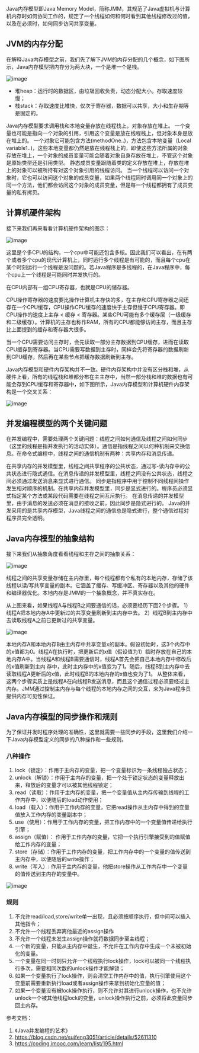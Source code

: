 Java内存模型即Java Memory Model，简称JMM，其规范了Java虚拟机与计算机内存时如何协同工作的，规定了一个线程如何和何时看到其他线程修改过的值，以及在必须时，如何同步访问共享变量。

## JVM的内存分配
在解释Java内存模型之前，我们先了解下JVM的内存分配的几个概念，如下图所示，Java内存模型把内存分为两大块，一个是堆一个是栈。

![image](https://leafw-blog-pic.oss-cn-hangzhou.aliyuncs.com/m1.png)

- 堆heap：运行时的数据区，由垃圾回收负责，动态分配大小。存取速度较慢；
- 栈stack：存取速度比堆快，仅次于寄存器，数据可以共享，大小和生存期等是固定的。

Java内存模型要求调用栈和本地变量存放在线程栈上，对象存放在堆上。
一个变量也可能是指向一个对象的引用，引用这个变量是放在线程栈上，但对象本身是放在堆上的。
一个对象它可能包含方法(methodOne..)，方法包含本地变量（Local variable1..)，这些本地变量都仍然是放在线程栈上的，即使这些方法所属的对象存放在堆上，一个对象的成员变量可能会随着对象自身存放在堆上，不管这个对象是原始类型还是引用类型。
静态成员变量跟随着类的定义存放在堆上，存放在堆上的对象可以被所持有对这个对象引用的线程访问。
当一个线程可以访问一个对象时，它也可以访问这个对象的成员变量，如果两个线程同时调用同一个对象上的同一个方法，他们都会访问这个对象的成员变量，但是每一个线程都拥有了成员变量的私有拷贝。

## 计算机硬件架构
接下来我们再来看看计算机硬件架构的图示：

![image](https://leafw-blog-pic.oss-cn-hangzhou.aliyuncs.com/m2.png)

这里是个多CPU的结构，一个cpu中可能还包含多核。因此我们可以看出，在有两个或者多个cpu的现代计算机上，同时运行多个线程是有可能的，而且每个cpu在某个时刻运行一个线程是没问题的。若Java程序是多线程的，在Java程序中，每个cpu上一个线程是可能同时并发执行的。

在CPU内部有一组CPU寄存器，也就是CPU的储存器。

CPU操作寄存器的速度要比操作计算机主存快的多，在主存和CPU寄存器之间还存在一个CPU缓存，CPU操作CPU缓存的速度快于主存但慢于CPU寄存器。即CPU操作的速度上主存 < 缓存 < 寄存器。某些CPU可能有多个缓存层（一级缓存和二级缓存）。计算机的主存也称作RAM，所有的CPU都能够访问主存，而且主存比上面提到的缓存和寄存器大很多。

当一个CPU需要访问主存时，会先读取一部分主存数据到CPU缓存，进而在读取CPU缓存到寄存器。当CPU需要写数据到主存时，同样会先将寄存器的数据刷新到CPU缓存，然后再在某些节点把缓存数据刷新到主存。

Java内存模型和硬件内存架构并不一致。硬件内存架构中并没有区分栈和堆，从硬件上看，所有的线程栈和堆都分布在主主存中，当然一部分栈和堆的数据也有可能会存到CPU缓存和寄存器中，如下图所示，Java内存模型和计算机硬件内存架构是一个交叉关系：

![image](https://leafw-blog-pic.oss-cn-hangzhou.aliyuncs.com/m3.png)



## 并发编程模型的两个关键问题

在并发编程中，需要处理两个关键问题：线程之间如何通信及线程之间如何同步（这里的线程是指并发执行的活动实体）。通信是指线程之间以何种机制来交换信息。在命令式编程中，线程之间的通信机制有两种：共享内存和消息传递。

在共享内存的并发模型里，线程之间共享程序的公共状态，通过写-读内存中的公共状态进行隐式通信。在消息传递的并发模型里，线程之间没有公共状态，线程之间必须通过发送消息来显式进行通信。
同步是指程序中用于控制不同线程间操作发生相对顺序的机制。在共享内存并发模型里，同步是显式进行的。程序员必须显式指定某个方法或某段代码需要在线程之间互斥执行。
在消息传递的并发模型里，由于消息的发送必须在消息的接收之前，因此同步是隐式进行的。
Java的并发采用的是共享内存模型，Java线程之间的通信总是隐式进行，整个通信过程对程序员完全透明。

## Java内存模型的抽象结构
接下来我们从抽象角度看看线程和主存之间的抽象关系：

![image](https://leafw-blog-pic.oss-cn-hangzhou.aliyuncs.com/m4.png)

线程之间的共享变量存储在主内存里，每个线程都有个私有的本地内存，存储了该线程以读/写共享变量的副本。它涵盖了缓存、写缓冲区、寄存器以及其他的硬件和编译器优化。本地内存是JMM的一个抽象概念，并不真实存在。

从上图来看，如果线程A与线程B之间要通信的话，必须要经历下面2个步骤。
1）线程A把本地内存A中更新过的共享变量刷新到主内存中去。
2）线程B到主内存中去读取线程A之前已更新过的共享变量。

![image](https://leafw-blog-pic.oss-cn-hangzhou.aliyuncs.com/m5.png)

本地内存A和本地内存B由主内存中共享变量x的副本。假设初始时，这3个内存中的x值都为0。线程A在执行时，把更新后的x值（假设值为1）临时存放在自己的本地内存A中。当线程A和线程B需要通信时，线程A首先会把自己本地内存中修改后的x值刷新到主内
存中，此时主内存中的x值变为了1。随后，线程B到主内存中去读取线程A更新后的x值，此时线程B的本地内存的x值也变为了1。
从整体来看，这两个步骤实质上是线程A在向线程B发送消息，而且这个通信过程必须要经过主内存。JMM通过控制主内存与每个线程的本地内存之间的交互，来为Java程序员提供内存可见性保证。

## Java内存模型的同步操作和规则
为了保证并发时程序处理的准确性，这里就需要一些同步的手段，这里我们介绍一下Java内存模型定义的同步的八种操作和一些规则。

### 八种操作

1. lock（锁定）：作用于主内存的变量，把一个变量标识为一条线程独占状态；
2. unlock（解锁）：作用于主内存的变量，把一个处于锁定状态的变量释放出来，释放后的变量才可以被其他线程锁定；
3. read（读取）：作用于主内存的变量，把一个变量值从主内存传输到线程的工作内存中，以便随后的load动作使用；
4. load（载入）：作用于工作内存的变量，它把read操作从主内存中得到的变量值放入工作内存的变量副本中；
5. use（使用）：作用于工作内存的变量，把工作内存中的一个变量值传递给执行引擎；
6. assign（赋值）： 作用于工作内存的变量，它把一个执行引擎接受到的值赋值给工作内存的变量；
7. store（存储）：作用于工作内存的变量，把工作内存中的一个变量的值传送到主内存中，以便随后的write操作；
8. write（写入）: 作用于主内存的变量，他把store操作从工作内存中一个变量的值传送到主内存的变量中。

![image](https://leafw-blog-pic.oss-cn-hangzhou.aliyuncs.com/m6.png)

### 规则

1. 不允许read/load,store/write单一出现，且必须按顺序执行，但中间可以插入其他指令；
2. 不允许一个线程丢弃离他最近的assign操作
3. 不允许一个线程未发生assign操作就将数据同步至主线程；
4. 一个新的变量，只能从主内存中诞生，不允许在工作内存中生成一个未被初始化的变量。
5. 一个变量在同一时刻只允许一个线程执行lock操作，lock可以被同一个线程执行多次，需要相同次数的unlock操作才能解锁；
6. 如果一个变量执行了lock操作，则会清空工作内存中的值，执行引擎使用这个变量前需要重新执行load或者assign操作来拿到初始化变量的值；
7. 如果一个变量没有被lock操作执行，则不允许对其进行unlock操作，也不允许unlock一个被其他线程lock的变量，unlock操作执行之前，必须将此变量同步回主内存。


参考文档：
1. 《Java并发编程的艺术》
2. https://blog.csdn.net/suifeng3051/article/details/52611310
3. https://coding.imooc.com/learn/list/195.html
